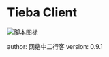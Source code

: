 # Tieba Client #

![脚本图标](http://imgsrc.baidu.com/forum/pic/item/8a65d04bd11373f0075bca22a60f4bfbfaed04c9.jpg)

author: 网络中二行客
version: 0.9.1
